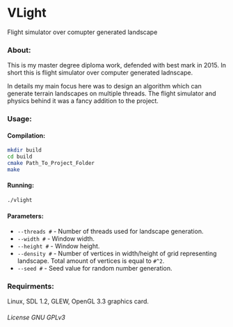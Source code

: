 # VLight
Flight simulator over comupter generated landscape

### About:
This is my master degree diploma work, defended with best mark in 2015.
In short this is flight simulator over computer generated ladnscape.

In details my main focus here was to design an algorithm which can generate terrain landscapes on multiple threads.
The flight simulator and physics behind it was a fancy addition to the project.

### Usage:
#### Compilation:
```bash
mkdir build
cd build
cmake Path_To_Project_Folder
make
```

#### Running:
```bash
./vlight
```
#### Parameters:
* `--threads #` - Number of threads used for landscape generation.
* `--width #` - Window width.
* `--height #` - Window height.
* `--density #` - Number of vertices in width/height of grid representing landscape. Total amount of vertices is equal to `#^2`.
* `--seed #` - Seed value for random number generation.

### Requirments:
Linux, SDL 1.2, GLEW, OpenGL 3.3 graphics card.

###### License GNU GPLv3
